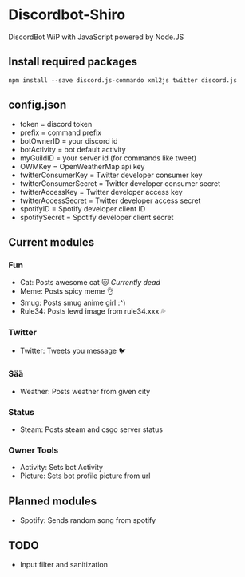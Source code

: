 # Discordbot-Shiro
DiscordBot WiP with JavaScript powered by Node.JS


## Install required packages
```
npm install --save discord.js-commando xml2js twitter discord.js
```

## config.json
- token = discord token
- prefix = command prefix
- botOwnerID = your discord id
- botActivity = bot default activity
- myGuildID = your server id (for commands like tweet)
- OWMKey = OpenWeatherMap api key
- twitterConsumerKey = Twitter developer consumer key
- twitterConsumerSecret = Twitter developer consumer secret
- twitterAccessKey = Twitter developer access key
- twitterAccessSecret = Twitter developer access secret
- spotifyID = Spotify developer client ID
- spotifySecret = Spotify developer client secret


## Current modules
### Fun
- Cat: Posts awesome cat :cat: *Currently dead*
- Meme: Posts spicy meme :ok_hand:
- Smug: Posts smug anime girl :^)
- Rule34: Posts lewd image from rule34.xxx :sweat_drops:

### Twitter
- Twitter: Tweets you message :bird:

### Sää
- Weather: Posts weather from given city

### Status
- Steam: Posts steam and csgo server status

### Owner Tools
- Activity: Sets bot Activity
- Picture: Sets bot profile picture from url

## Planned modules
- Spotify: Sends random song from spotify 

## TODO
- Input filter and sanitization
